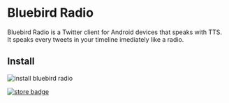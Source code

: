 Bluebird Radio
==============

Bluebird Radio is a Twitter client for Android devices that speaks with TTS.
It speaks every tweets in your timeline imediately like a radio.

Install
-------

![install bluebird radio][qrcode]

[![store badge][]][market link]

[qrcode]: http://chart.apis.google.com/chart?cht=qr&chs=300x300&chl=https%3A//play.google.com/store/apps/details%3Fid%3Dkai.twitter.voice&chld=H|0
[store badge]: https://developer.android.com/images/brand/en_generic_rgb_wo_45.png
[market link]: https://play.google.com/store/apps/details?id=kai.twitter.voice
